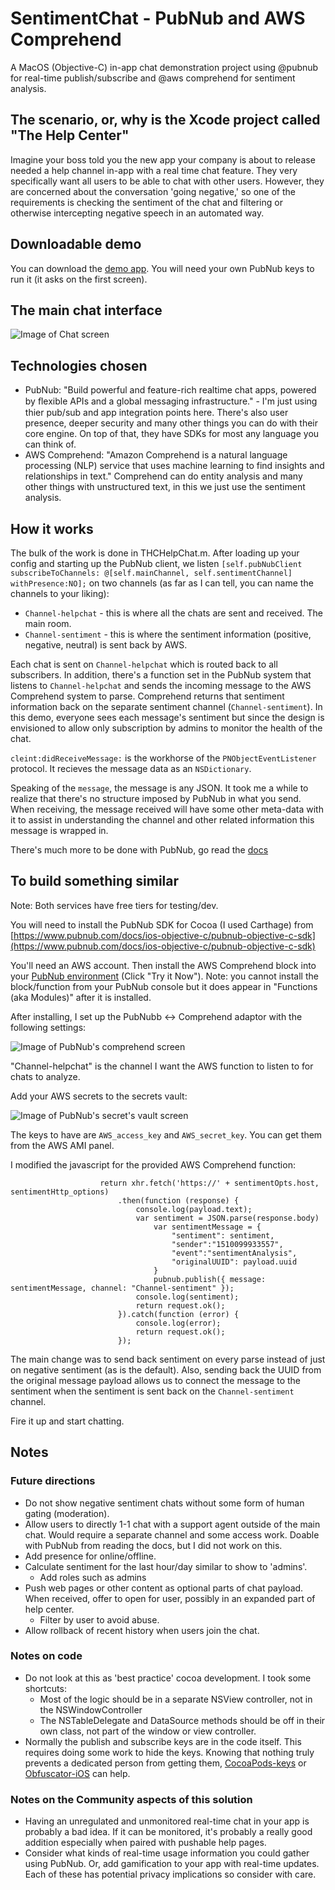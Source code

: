 SentimentChat - PubNub and AWS Comprehend
=====================================

A MacOS (Objective-C) in-app chat demonstration project using @pubnub for real-time publish/subscribe and @aws comprehend for sentiment analysis.

## The scenario, or, why is the Xcode project called "The Help Center"
Imagine your boss told you the new app your company is about to release needed a help channel in-app with a real time chat feature. They very specifically want all users to be able to chat with other users. However, they are concerned about the conversation 'going negative,' so one of the requirements is checking the sentiment of the chat and filtering or otherwise intercepting negative speech in an automated way.

## Downloadable demo
You can download the [demo app](readme_assets/the_help_center.zip). You will need your own PubNub keys to run it (it asks on the first screen).

## The main chat interface

![Image of Chat screen](readme_assets/chat_screen.png)

## Technologies chosen
* PubNub: "Build powerful and feature-rich realtime chat apps, powered by ﬂexible APIs and a global messaging infrastructure." - I'm just using thier pub/sub and app integration points here. There's also user presence, deeper security and many other things you can do with their core engine. On top of that, they have SDKs for most any language you can think of.
* AWS Comprehend: "Amazon Comprehend is a natural language processing (NLP) service that uses machine learning to find insights and relationships in text." Comprehend can do entity analysis and many other things with unstructured text, in this we just use the sentiment analysis.

## How it works
The bulk of the work is done in THCHelpChat.m. After loading up your config and starting up the PubNub client, we listen `[self.pubNubClient subscribeToChannels: @[self.mainChannel, self.sentimentChannel] withPresence:NO];` on two channels (as far as I can tell, you can name the channels to your liking):

* `Channel-helpchat` - this is where all the chats are sent and received. The main room.
* `Channel-sentiment` - this is where the sentiment information (positive, negative, neutral) is sent back by AWS.

Each chat is sent on `Channel-helpchat` which is routed back to all subscribers. In addition, there's a function set in the PubNub system that listens to `Channel-helpchat` and sends the incoming message to the AWS Comprehend system to parse. Comprehend returns that sentiment information back on the separate sentiment channel (`Channel-sentiment`). In this demo, everyone sees each message's sentiment but since the design is envisioned to allow only subscription by admins to monitor the health of the chat.

`cleint:didReceiveMessage:` is the workhorse of the `PNObjectEventListener` protocol. It recieves the message data as an `NSDictionary`. 

Speaking of the `message`, the message is any JSON. It took me a while to realize that there's no structure imposed by PubNub in what you send. When receiving, the message received will have some other meta-data with it to assist in understanding the channel and other related information this message is wrapped in.

There's much more to be done with PubNub, go read the [docs](https://www.pubnub.com/docs/ios-objective-c/pubnub-objective-c-sdk)


## To build something similar

Note: Both services have free tiers for testing/dev.

You will need to install the PubNub SDK for Cocoa (I used Carthage) from [https://www.pubnub.com/docs/ios-objective-c/pubnub-objective-c-sdk](https://www.pubnub.com/docs/ios-objective-c/pubnub-objective-c-sdk)

You'll need an AWS account. Then install the AWS Comprehend block into your [PubNub environment]( https://www.pubnub.com/docs/blocks-catalog/amazon-comprehend) (Click "Try it Now"). Note: you cannot install the block/function from your PubNub console but it does appear in "Functions (aka Modules)" after it is installed.

After installing, I set up the PubNubb <-> Comprehend adaptor with the following settings:

![Image of PubNub's comprehend screen](readme_assets/pubnub_aws_comprehend_settings.png)

"Channel-helpchat" is the channel I want the AWS function to listen to for chats to analyze. 

Add your AWS secrets to the secrets vault:

![Image of PubNub's secret's vault screen](readme_assets/pubnub_secrets_screen.png)

The keys to have are `AWS_access_key` and `AWS_secret_key`. You can get them from the AWS AMI panel.

I modified the javascript for the provided AWS Comprehend function:
```
                    return xhr.fetch('https://' + sentimentOpts.host, sentimentHttp_options)
                        .then(function (response) {
                            console.log(payload.text);
                            var sentiment = JSON.parse(response.body)
                                var sentimentMessage = {
                                    "sentiment": sentiment,
                                    "sender":"1510099933557",
                                    "event":"sentimentAnalysis", 
                                    "originalUUID": payload.uuid
                                }
                                pubnub.publish({ message: sentimentMessage, channel: "Channel-sentiment" });
                            console.log(sentiment);
                            return request.ok();
                        }).catch(function (error) {
                            console.log(error);
                            return request.ok();
                        });
```

The main change was to send back sentiment on every parse instead of just on negative sentiment (as is the default). Also, sending back the UUID from the original message payload allows us to connect the message to the sentiment when the sentiment is sent back on the `Channel-sentiment` channel.

Fire it up and start chatting.

## Notes
### Future directions
* Do not show negative sentiment chats without some form of human gating (moderation).
* Allow users to directly 1-1 chat with a support agent outside of the main chat. Would require a separate channel and some access work. Doable with PubNub from reading the docs, but I did not work on this.
* Add presence for online/offline.
* Calculate sentiment for the last hour/day similar to show to 'admins'.
    * Add roles such as admins
* Push web pages or other content as optional parts of chat payload. When received, offer to open for user, possibly in an expanded part of help center.
    * Filter by user to avoid abuse.
* Allow rollback of recent history when users join the chat.

### Notes on code
* Do not look at this as 'best practice' cocoa development. I took some shortcuts:
    * Most of the logic should be in a separate NSView controller, not in the NSWindowController
    * The NSTableDelegate and DataSource methods should be off in their own class, not part of the window or view controller. 
* Normally the publish and subscribe keys are in the code itself. This requires doing some work to hide the keys. Knowing that nothing truly prevents a dedicated person from getting them, [CocoaPods-keys](https://github.com/orta/cocoapods-keys) or [Obfuscator-iOS](https://github.com/pjebs/Obfuscator-iOS) can help.

### Notes on the Community aspects of this solution
* Having an unregulated and unmonitored real-time chat in your app is probably a bad idea. If it can be monitored, it's probably a really good addition especially when paired with pushable help pages.
* Consider what kinds of real-time usage information you could gather using PubNub. Or, add gamification to your app with real-time updates. Each of these has potential privacy implications so consider with care.
